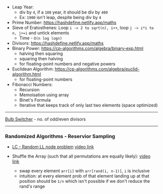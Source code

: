 - Leap Year:
  - div by `4`, if a `100` year, it should be div by `400`
  - Ex: `1900` isn't leap, despite being div by `4`
- Prime Number: https://hashdefine.netlify.app/maths
- Sieve of Eratosthenes: Loop `i -> 2 to sqrt(n), i++`, loop `j -> i*i to n, j+=i` and untick elements
  - Time - `O(n log logn)`
- Divisors: https://hashdefine.netlify.app/maths
- Binary Power: https://cp-algorithms.com/algebra/binary-exp.html
  - halving then squaring
  - squaring then halving
  - for floating-point numbers and negative powers  
- Euclidean Algorithm: https://cp-algorithms.com/algebra/euclid-algorithm.html
  - for floating-point numbers
- Fibonacci Numbers:
  - Recursion
  - Memoisation using array
  - Binet's Formula
  - Iterative that keeps track of only last two elements (space optimized)

---

[Bulb Switcher](https://leetcode.com/problems/bulb-switcher/) - no. of odd/even divisors

--- 
### Randomized Algorithms - Reservior Sampling
- [LC - Random LL node problem](https://leetcode.com/problems/linked-list-random-node/solutions/4650025/o-n-time-o-1-space-using-reservior-sampling-randomized-algorithm-c/) [video link](https://youtu.be/DWZqBN9efGg)

- Shuffle the Array (such that all permutations are equally likely): [video link]( https://youtu.be/hSZARPLUSDM)
  - swap every element `arr[i]` with `arr[rand(i, n-1)]`, `i` is inclusive
  - intuition: at every element prob of that element landing up at that position should be `1/n` which isn't possible if we don't reduce the rand's range
